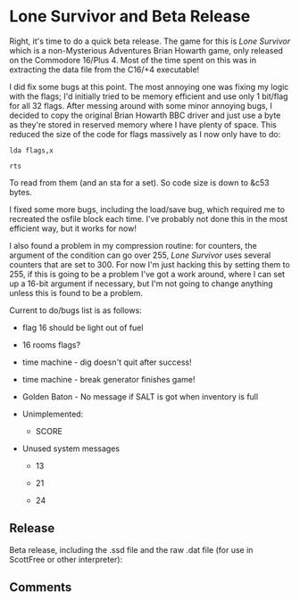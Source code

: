 # Lone Survivor and Beta Release

Right, it's time to do a quick beta release. The game for this is *Lone Survivor* which is a non-Mysterious Adventures Brian Howarth game, only released on the Commodore 16/Plus 4. Most of the time spent on this was in extracting the data file from the C16/+4 executable!

I did fix some bugs at this point. The most annoying one was fixing my logic with the flags; I'd initially tried to be memory efficient and use only 1 bit/flag for all 32 flags. After messing around with some minor annoying bugs, I decided to copy the original Brian Howarth BBC driver and just use a byte as they're stored in reserved memory where I have plenty of space. This reduced the size of the code for flags massively as I now only have to do:

    lda flags,x
    rts

To read from them (and an sta for a set). So code size is down to &c53 bytes.

I fixed some more bugs, including the load/save bug, which required me to recreated the osfile block each time. I've probably not done this in the most efficient way, but it works for now!

I also found a problem in my compression routine: for counters, the argument of the condition can go over 255, *Lone Survivor* uses several counters that are set to 300. For now I'm just hacking this by setting them to 255, if this is going to be a problem I've got a work around, where I can set up a 16-bit argument if necessary, but I'm not going to change anything unless this is found to be a problem.

Current to do/bugs list is as follows:

-   flag 16 should be light out of fuel
-   16 rooms flags?
-   time machine - dig doesn't quit after success!
-   time machine - break generator finishes game!
-   Golden Baton - No message if SALT is got when inventory is full
-   Unimplemented:
    -   SCORE
-   Unused system messages
    -   13
    -   21
    -   24

## Release

Beta release, including the .ssd file and the raw .dat file (for use in ScottFree or other interpreter):

## Comments
